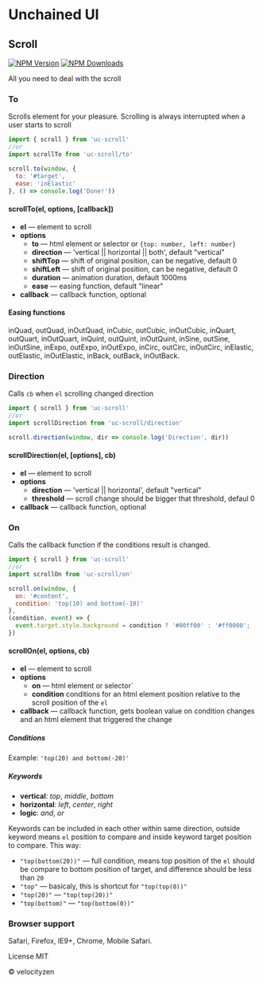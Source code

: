 # Unchained UI

## Scroll

[![NPM Version](https://img.shields.io/npm/v/uc-scroll.svg?style=flat-square)](https://www.npmjs.com/package/uc-scroll)
[![NPM Downloads](https://img.shields.io/npm/dt/uc-scroll.svg?style=flat-square)](https://www.npmjs.com/package/uc-scroll)

All you need to deal with the scroll

### To

Scrolls element for your pleasure. Scrolling is always interrupted when a user starts to scroll

```js
import { scroll } from 'uc-scroll'
//or
import scrollTo from 'uc-scroll/to'

scroll.to(window, {
  to: '#target',
  ease: 'inElastic'
}, () => console.log('Done!'))

```
#### scrollTo(el, options, [callback])

* **el** — element to scroll
* **options**
  - **to** — html element or selector or `{top: number, left: number}`
  - **direction** — 'vertical || horizontal || both', default "vertical"
  -   **shiftTop** — shift of original position, can be negative, default 0
  -   **shiftLeft** — shift of original position, can be negative, default 0
  - **duration** — animation duration, default 1000ms
  - **ease** — easing function, default "linear"
* **callback** — callback function, optional

#### Easing functions
inQuad, outQuad, inOutQuad, inCubic, outCubic, inOutCubic, inQuart, outQuart, inOutQuart, inQuint, outQuint, inOutQuint, inSine, outSine, inOutSine, inExpo, outExpo, inOutExpo, inCirc, outCirc, inOutCirc, inElastic, outElastic, inOutElastic, inBack, outBack, inOutBack.

### Direction

Calls `cb` when `el` scrolling changed direction

```js
import { scroll } from 'uc-scroll'
//or
import scrollDirection from 'uc-scroll/direction'

scroll.direction(window, dir => console.log('Direction', dir))

```

#### scrollDirection(el, [options], cb)

* **el** — element to scroll
* **options**
  - **direction** — 'vertical || horizontal', default "vertical"
  - **threshold** — scroll change should be bigger that threshold, defaul 0
* **callback** — callback function, optional

### On

Calls the callback function if the conditions result is changed.

```js
import { scroll } from 'uc-scroll'
//or
import scrollOn from 'uc-scroll/on'

scroll.on(window, {
  on: '#content',
  condition: 'top(10) and bottom(-10)'
},
(condition, event) => {
  event.target.style.background = condition ? '#00ff00' : '#ff0000';
})
```

#### scrollOn(el, options, cb)

* **el** — element to scroll
* **options**
  - **on** — html element or selector`
  - **condition** conditions for an html element position relative to the scroll position of the `el`
* **callback** — callback function, gets boolean value on condition changes and an html element that triggered the change

##### Conditions
Example: `'top(20) and bottom(-20)'`

##### Keywords
*   **vertical**: _top_, _middle_, _bottom_
*   **horizontal**: _left_, _center_, _right_
*   **logic**:  _and_, _or_

Keywords can be included in each other within same direction, outside keyword means `el` position to compare and inside keyword target position to compare. This way:

* `"top(bottom(20))"` — full condition, means top position of the `el` should be compare to bottom position of target, and difference should be less than `20`
* `"top"` — basicaly, this is shortcut for `"top(top(0))"`
* `"top(20)"` — `"top(top(20))"`
* `"top(bottom)"` — `"top(bottom(0))"`

### Browser support

Safari, Firefox, IE9+, Chrome, Mobile Safari.

License MIT

© velocityzen
